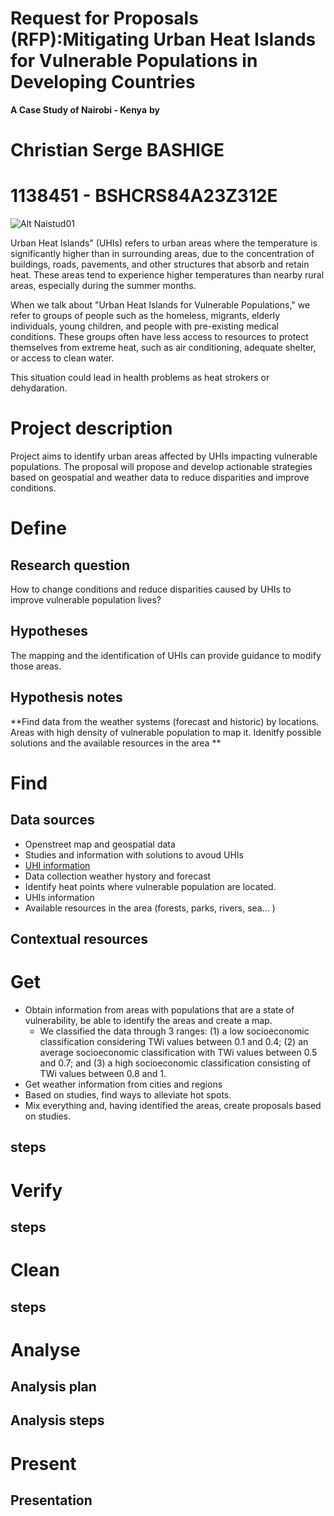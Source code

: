 # Request for Proposals (RFP):Mitigating Urban Heat Islands for Vulnerable Populations in Developing Countries

**A Case Study of Nairobi - Kenya**
**by**
# Christian Serge BASHIGE
# 1138451 - BSHCRS84A23Z312E
![Alt Naistud01](https://github.com/clombion/turin_crash_course/assets/166433063/12675937-81d4-46b9-9165-856246835b66)

Urban Heat Islands" (UHIs) refers to urban areas where the temperature is significantly higher than in surrounding areas, due to the concentration of buildings, roads, pavements, and other structures that absorb and retain heat. These areas tend to experience higher temperatures than nearby rural areas, especially during the summer months.

When we talk about "Urban Heat Islands for Vulnerable Populations," we refer to groups of people such as the homeless, migrants, elderly individuals, young children, and people with pre-existing medical conditions. These groups often have less access to resources to protect themselves from extreme heat, such as air conditioning, adequate shelter, or access to clean water.

This situation could lead in health problems as heat strokers or dehydaration. 

# Project description
Project aims to identify urban areas affected by UHIs impacting vulnerable populations. The proposal will propose and develop actionable strategies based on geospatial and weather data to reduce disparities and improve conditions.

# Define
## Research question
How to change conditions and reduce disparities caused by UHIs to improve vulnerable population lives?
## Hypotheses
The mapping and the identification of UHIs can provide guidance to modify those areas. 

## Hypothesis notes
**Find data from the weather systems (forecast and historic) by locations. Areas with high density of vulnerable population to map it. Idenitfy possible solutions and the available resources in the area **
# Find	
## Data sources
* Openstreet map and geospatial data
* Studies and information with solutions to avoud UHIs
* [UHI information](https://www.mdpi.com/2073-4433/12/7/917)
* Data collection weather hystory and forecast
* Identify heat points where vulnerable population are located.
* UHIs information
* Available resources in the area (forests, parks, rivers, sea... )


## Contextual resources


# Get

* Obtain information from areas with populations that are a state of vulnerability, be able to identify the areas and create a map.
   * We classified the data through 3 ranges: (1) a low socioeconomic classification considering TWi values between 0.1 and 0.4; (2) an average socioeconomic classification with TWi values between 0.5 and 0.7; and (3) a high socioeconomic classification consisting of TWi values between 0.8 and 1.
* Get weather information from cities and regions
* Based on studies, find ways to alleviate hot spots.
* Mix everything and, having identified the areas, create proposals based on studies.



## steps
# Verify
## steps
# Clean
## steps
# Analyse
## Analysis plan
## Analysis steps
# Present
## Presentation
